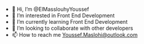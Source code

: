 - 👋 Hi, I’m @ElMasslouhyYoussef
- 👀 I’m interested in Front End Development
- 🌱 I’m currently learning Front End Development
- 💞️ I’m looking to collaborate with other developers
- 📫 How to reach me Youssef.Maslohi@outlook.com
  

<!---
ElMasslouhyYoussef/ElMasslouhyYoussef is a ✨ special ✨ repository because its `README.md` (this file) appears on your GitHub profile.
You can click the Preview link to take a look at your changes.
--->
